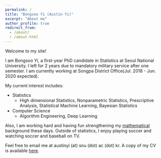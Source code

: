 ```yaml
---
permalink: /
title: "Bongsoo Yi (Austin Yi)"
excerpt: "About me"
author_profile: true
redirect_from:
  - /about/
  - /about.html
---
```

Welcome to my site!  

I am Bongsoo Yi, a first-year PhD candidate in Statistics at Seoul National University. I left for 2 years due to mandatory military service after one semester. I am currently working at Songpa District Office(Jul. 2018 - Jun. 2020 expected).

My current interest includes:  
* Statistics
  * High dimensional Statistics, Nonparametric Statistics, Prescriptive Analysis, Statistical Machine Learning, Bayesian Statistics
* Computer Science
  * Algorithm Engineering, Deep Learning

Also, I am working hard and having fun strengthening my [mathematical](https://austinyi.github.io/notes/) background these days.
Outside of statistics, I enjoy playing soccer and watching soccer and baseball on TV.

Feel free to email me at austinyi (at) snu (dot) ac (dot) kr. A copy of my CV is available [here](https://austinyi.github.io/assets/CV.pdf).

